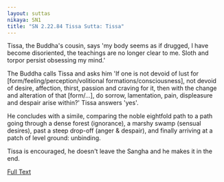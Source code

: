 ```yaml
---
layout: suttas
nikaya: SN1
title: "SN 2.22.84 Tissa Sutta: Tissa"
---
```


Tissa, the Buddha's cousin, says 'my body seems as if drugged, I have become disoriented, the teachings are no longer clear to me. Sloth and torpor persist obsessing my mind.'

The Buddha calls Tissa and asks him 'If one is not devoid of lust for [form/feeling/perception/volitional formations/consciousness], not devoid of desire, affection, thirst, passion and craving for it, then with the change and alteration of that [form/...], do sorrow, lamentation, pain, displeasure and despair arise within?' Tissa answers 'yes'.  


He concludes with a simile, comparing the noble eightfold path to a path going through a dense forest (ignorance), a marshy swamp (sensual desires), past a steep drop-off (anger & despair), and finally arriving at a patch of level ground: unbinding.  


Tissa is encouraged, he doesn't leave the Sangha and he makes it in the end.

[Full Text](https://www.dhammatalks.org/suttas/SN/SN22_84.html)
